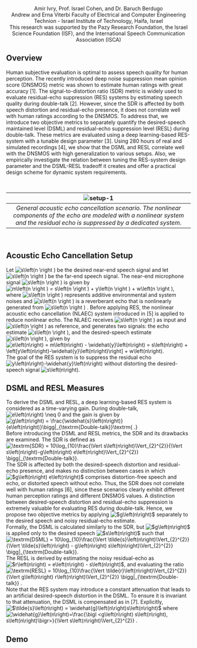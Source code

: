 <p align="center">
Amir Ivry, Prof. Israel Cohen, and Dr. Baruch Berdugo<br /> 
Andrew and Erna Viterbi Faculty of Electrical and Computer Engineering <br /> 
Technion - Israel Institute of Technology, Haifa, Israel <br /> 
This research was supported by the Pazy Research Foundation, the Israel Science Foundation (ISF), and the International Speech Communication Association (ISCA)
</p>

## Overview
Human subjective evaluation is optimal to assess speech quality for human perception. The recently introduced deep noise suppression mean opinion score (DNSMOS) metric was shown to estimate human ratings with great accuracy [1]. The signal-to-distortion ratio (SDR) metric is widely used to evaluate residual-echo suppression (RES) systems by estimating speech quality during double-talk [2]. However, since the SDR is affected by both speech distortion and residual-echo presence, it does not correlate well with human ratings according to the DNSMOS. To address that, we introduce two objective metrics to separately quantify the desired-speech maintained level (DSML) and residual-echo suppression level (RESL) during double-talk. These metrics are evaluated using a deep learning-based RES-system with a tunable design parameter [3]. Using 280 hours of real and simulated recordings [4], we show that the DSML and RESL correlate well with the DNSMOS with high generalization to various setups. Also, we empirically investigate the relation between tuning the RES-system design parameter and the DSML-RESL tradeoff it creates and offer a practical design scheme for dynamic system requirements. 

<br /> 

| ![setup-1](https://user-images.githubusercontent.com/22732198/124920790-60960b80-e000-11eb-9754-bbadd0a88299.jpg) |
|:--:|
| *General acoustic echo cancellation scenario. The nonlinear components of the echo are modeled with a nonlinear system and the residual echo is suppressed by a dedicated system.* |

<br /> 

## Acoustic Echo Cancellation Setup
Let 
<img src="https://latex.codecogs.com/png.latex?\inline&space;\dpi{120}&space;&space;s\left(n&space;\right&space;)" title="s\left(n \right )" /> be the desired near-end speech signal and let <img src="https://latex.codecogs.com/png.latex?\inline&space;\dpi{120}&space;&space;x\left(n&space;\right&space;)" title="s\left(n \right )" />  be the far-end speech signal. The near-end microphone signal <img src="https://latex.codecogs.com/png.latex?\inline&space;\dpi{120}&space;&space;m\left(n&space;\right&space;)" title="s\left(n \right )" /> is given by <img src="https://latex.codecogs.com/png.latex?\inline&space;\dpi{120}&space;m\left(n&space;\right&space;)&space;=&space;s\left(n&space;\right&space;)&space;&plus;&space;y\left(n&space;\right&space;)&space;&plus;&space;w\left(n&space;\right&space;)" title="m\left(n \right ) = s\left(n \right ) + y\left(n \right ) + w\left(n \right )" />, where <img src="https://latex.codecogs.com/png.latex?\inline&space;\dpi{120}&space;&space;w\left(n&space;\right&space;)" title="s\left(n \right )" /> represents additive environmental and system noises and <img src="https://latex.codecogs.com/png.latex?\inline&space;\dpi{120}&space;&space;y\left(n&space;\right&space;)" title="s\left(n \right )" />  is a  reverberant echo that is nonlinearly generated from <img src="https://latex.codecogs.com/png.latex?\inline&space;\dpi{120}&space;&space;x\left(n&space;\right&space;)" title="s\left(n \right )" /> . Before applying RES, the nonlinear acoustic echo cancellation (NLAEC) system introduced in [5] is applied to reduce nonlinear echo. The NLAEC receives <img src="https://latex.codecogs.com/png.latex?\inline&space;\dpi{120}&space;&space;m\left(n&space;\right&space;)" title="s\left(n \right )" /> as input and <img src="https://latex.codecogs.com/png.latex?\inline&space;\dpi{120}&space;&space;x\left(n&space;\right&space;)" title="s\left(n \right )" /> as reference, and generates two signals: the echo estimate <img src="https://latex.codecogs.com/png.latex?\inline&space;\dpi{120}&space;&space;\widehat{y}\left(n&space;\right&space;)" title="s\left(n \right )" />, and the desired-speech estimate <img src="https://latex.codecogs.com/png.latex?\inline&space;\dpi{120}&space;&space;e\left(n&space;\right&space;)" title="s\left(n \right )" />, given by <img src="https://latex.codecogs.com/png.latex?\inline&space;\dpi{120}&space;e\left(n\right)&space;=&space;m\left(n\right)&space;-&space;\widehat{y}\left(n\right)&space;=&space;s\left(n\right)&space;&plus;&space;\left[y\left(n\right)-\widehat{y}\left(n\right)\right]&space;&plus;&space;w\left(n\right)." title="e\left(n\right) = m\left(n\right) - \widehat{y}\left(n\right) = s\left(n\right) + \left[y\left(n\right)-\widehat{y}\left(n\right)\right] + w\left(n\right)." /> The goal of the RES system is to suppress the residual echo <img src="https://latex.codecogs.com/png.latex?\inline&space;\dpi{120}&space;y\left(n\right)-\widehat{y}\left(n\right)" title="y\left(n\right)-\widehat{y}\left(n\right)" /> without distorting the desired-speech signal <img src="https://latex.codecogs.com/png.latex?\inline&space;\dpi{120}&space;s\left(n\right)" title="s\left(n\right)" />. 

## DSML and RESL Measures
To derive the DSML and RESL, a deep learning-based RES system is considered as a time-varying gain. During double-talk, <img src="https://latex.codecogs.com/png.latex?\inline&space;\dpi{120}&space;e\left(n\right)&space;\neq&space;0" title="e\left(n\right) \neq 0" /> and the gain is given by <img src="https://latex.codecogs.com/png.latex?\inline&space;\dpi{120}&space;g\left(n\right)&space;=&space;\frac{\widehat{s}\left(n\right)}{e\left(n\right)}\bigg|_{\textrm{Double-talk}}\textrm{&space;.}" title="g\left(n\right) = \frac{\widehat{s}\left(n\right)}{e\left(n\right)}\bigg|_{\textrm{Double-talk}}\textrm{ .}" /> Before introducing the DSML and RESL metrics, the SDR and its drawbacks are examined. The SDR is defined as <img src="https://latex.codecogs.com/png.latex?\inline&space;\dpi{120}&space;\textrm{SDR}&space;=&space;10\log_{10}\frac{\Vert&space;s\left(n\right)\Vert_{2}^{2}}{\Vert&space;s\left(n\right)-g\left(n\right)&space;e\left(n\right)\Vert_{2}^{2}}&space;\bigg|_{\textrm{Double-talk}}." title="\textrm{SDR} = 10\log_{10}\frac{\Vert s\left(n\right)\Vert_{2}^{2}}{\Vert s\left(n\right)-g\left(n\right) e\left(n\right)\Vert_{2}^{2}} \bigg|_{\textrm{Double-talk}}." /> The SDR is affected by both the desired-speech distortion and residual-echo presence, and makes no distinction between cases in which <img src="https://latex.codecogs.com/png.latex?\inline&space;\dpi{120}&space;$g\left(n\right)&space;e\left(n\right)$" title="$g\left(n\right) e\left(n\right)$" /> comprises distortion-free speech and echo, or distorted speech without echo. Thus, the SDR does not correlate well with human ratings [6], since these scenarios clearly exhibit different human perception ratings and different DNSMOS values. A distinction between desired-speech distortion and residual-echo suppression is extremely valuable for evaluating RES during double-talk. Hence, we propose two objective metrics by applying <img src="https://latex.codecogs.com/png.latex?\inline&space;\dpi{120}&space;$g\left(n\right)$" title="$g\left(n\right)$" /> separately to the desired speech and noisy residual-echo estimate. 
<br /> 
Formally, the DSML is calculated similarly to the SDR, but <img src="https://latex.codecogs.com/png.latex?\inline&space;\dpi{120}&space;$g\left(n\right)$" title="$g\left(n\right)$" /> is applied only to the desired speech <img src="https://latex.codecogs.com/png.latex?\inline&space;\dpi{120}&space;$s\left(n\right)$" title="$s\left(n\right)$" /> such that <img src="https://latex.codecogs.com/png.latex?\inline&space;\dpi{120}&space;\textrm{DSML}&space;=&space;10\log_{10}\frac{\Vert&space;\tilde{s}\left(n\right)\Vert_{2}^{2}}{\Vert&space;\tilde{s}\left(n\right)&space;-&space;g\left(n\right)&space;s\left(n\right)\Vert_{2}^{2}}&space;\bigg|_{\textrm{Double-talk}}." title="\textrm{DSML} = 10\log_{10}\frac{\Vert \tilde{s}\left(n\right)\Vert_{2}^{2}}{\Vert \tilde{s}\left(n\right) - g\left(n\right) s\left(n\right)\Vert_{2}^{2}} \bigg|_{\textrm{Double-talk}}." /> 
<br /> 
The RESL is derived by estimating the noisy residual-echo as <img src="https://latex.codecogs.com/png.latex?\inline&space;\dpi{120}&space;$r\left(n\right)&space;=&space;e\left(n\right)&space;-&space;s\left(n\right)$" title="$r\left(n\right) = e\left(n\right) - s\left(n\right)$" />, and evaluating the ratio <img src="https://latex.codecogs.com/png.latex?\inline&space;\dpi{120}&space;\textrm{RESL}&space;=&space;10\log_{10}\frac{\Vert&space;r\left(n\right)\Vert_{2}^{2}}{\Vert&space;g\left(n\right)&space;r\left(n\right)\Vert_{2}^{2}}&space;\bigg|_{\textrm{Double-talk}}&space;." title="\textrm{RESL} = 10\log_{10}\frac{\Vert \tilde{r}\left(n\right)\Vert_{2}^{2}}{\Vert g\left(n\right) r\left(n\right)\Vert_{2}^{2}} \bigg|_{\textrm{Double-talk}} ." />
<br />
Note that the RES system may introduce a constant attenuation that leads to an artificial desired-speech distortion in the DSML. To ensure it is invariant to that attenuation, the DSML is compensated as in [7]. Explicitly, <img src="https://latex.codecogs.com/png.latex?\inline&space;\dpi{120}&space;$\tilde{s}\left(n\right)&space;=&space;\widehat{g}\left(n\right)s\left(n\right)$" title="$\tilde{s}\left(n\right) = \widehat{g}\left(n\right)s\left(n\right)$" /> where <img src="https://latex.codecogs.com/png.latex?\inline&space;\dpi{120}&space;\widehat{g}\left(n\right)=\frac{\bigl&space;<g\left(n\right)&space;s\left(n\right),&space;s\left(n\right)\bigr>}{\Vert&space;s\left(n\right)\Vert_{2}^{2}}&space;." title="\widehat{g}\left(n\right)=\frac{\bigl <g\left(n\right) s\left(n\right), s\left(n\right)\bigr>}{\Vert s\left(n\right)\Vert_{2}^{2}} ." />

## Demo

